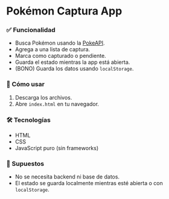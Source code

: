 # Pokémon Captura App

### ✅ Funcionalidad
- Busca Pokémon usando la [PokeAPI](https://pokeapi.co/).
- Agrega a una lista de captura.
- Marca como capturado o pendiente.
- Guarda el estado mientras la app está abierta.
- (BONO) Guarda los datos usando `localStorage`.

### 🚀 Cómo usar
1. Descarga los archivos.
2. Abre `index.html` en tu navegador.

### 🛠️ Tecnologías
- HTML
- CSS
- JavaScript puro (sin frameworks)

### 📌 Supuestos
- No se necesita backend ni base de datos.
- El estado se guarda localmente mientras esté abierta o con `localStorage`.
